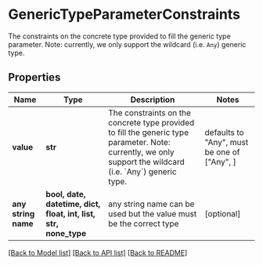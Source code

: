 # GenericTypeParameterConstraints

The constraints on the concrete type provided to fill the generic type parameter. Note: currently, we only support the wildcard (i.e. `Any`) generic type. 

## Properties
Name | Type | Description | Notes
------------ | ------------- | ------------- | -------------
**value** | **str** | The constraints on the concrete type provided to fill the generic type parameter. Note: currently, we only support the wildcard (i.e. &#x60;Any&#x60;) generic type.  | defaults to "Any",  must be one of ["Any", ]
**any string name** | **bool, date, datetime, dict, float, int, list, str, none_type** | any string name can be used but the value must be the correct type | [optional]

[[Back to Model list]](../README.md#documentation-for-models) [[Back to API list]](../README.md#documentation-for-api-endpoints) [[Back to README]](../README.md)


